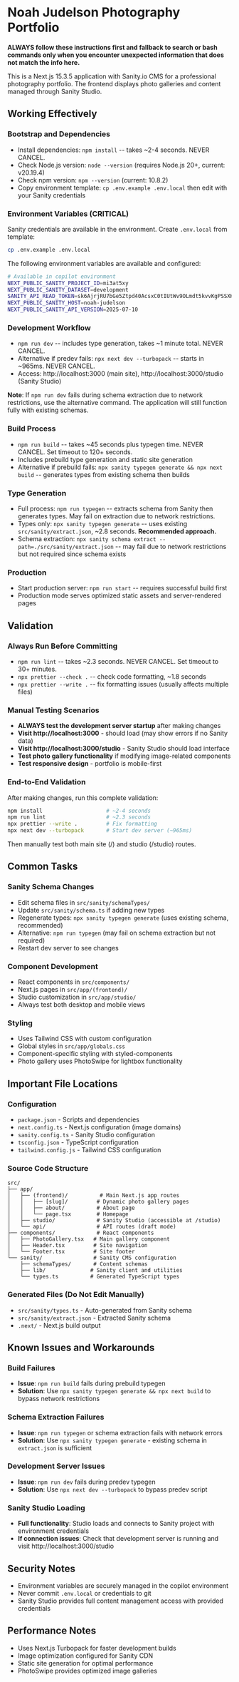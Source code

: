 # Noah Judelson Photography Portfolio

**ALWAYS follow these instructions first and fallback to search or bash commands only when you encounter unexpected information that does not match the info here.**

This is a Next.js 15.3.5 application with Sanity.io CMS for a professional photography portfolio. The frontend displays photo galleries and content managed through Sanity Studio.

## Working Effectively

### Bootstrap and Dependencies

- Install dependencies: `npm install` -- takes ~2-4 seconds. NEVER CANCEL.
- Check Node.js version: `node --version` (requires Node.js 20+, current: v20.19.4)
- Check npm version: `npm --version` (current: 10.8.2)
- Copy environment template: `cp .env.example .env.local` then edit with your Sanity credentials

### Environment Variables (CRITICAL)

Sanity credentials are available in the environment. Create `.env.local` from template:

```bash
cp .env.example .env.local
```

The following environment variables are available and configured:

```bash
# Available in copilot environment
NEXT_PUBLIC_SANITY_PROJECT_ID=mi3at5xy
NEXT_PUBLIC_SANITY_DATASET=development
SANITY_API_READ_TOKEN=sk6AjrjRU7bGe5Ztpd40AcsxC0tIUtWv9OLmdt5kvvKgPSSXKVr8tUn5mWsxgHi5jhkttjFkuWmlpUwNM0sDpyfglh44jEDJ1Gw0aZdju4zbZpvgsCjw2KmhZPk5cK5R1SmqI3TyfYvygaFTq3PbUen1PikDF5Tvc2RMK7KSAquaQ06KHVXk
NEXT_PUBLIC_SANITY_HOST=noah-judelson
NEXT_PUBLIC_SANITY_API_VERSION=2025-07-10
```

### Development Workflow

- `npm run dev` -- includes type generation, takes ~1 minute total. NEVER CANCEL.
- Alternative if predev fails: `npx next dev --turbopack` -- starts in ~965ms. NEVER CANCEL.
- Access: http://localhost:3000 (main site), http://localhost:3000/studio (Sanity Studio)

**Note**: If `npm run dev` fails during schema extraction due to network restrictions, use the alternative command. The application will still function fully with existing schemas.

### Build Process

- `npm run build` -- takes ~45 seconds plus typegen time. NEVER CANCEL. Set timeout to 120+ seconds.
- Includes prebuild type generation and static site generation
- Alternative if prebuild fails: `npx sanity typegen generate && npx next build` -- generates types from existing schema then builds

### Type Generation

- Full process: `npm run typegen` -- extracts schema from Sanity then generates types. May fail on extraction due to network restrictions.
- Types only: `npx sanity typegen generate` -- uses existing `src/sanity/extract.json`, ~2.8 seconds. **Recommended approach.**
- Schema extraction: `npx sanity schema extract --path=./src/sanity/extract.json` -- may fail due to network restrictions but not required since schema exists

### Production

- Start production server: `npm run start` -- requires successful build first
- Production mode serves optimized static assets and server-rendered pages

## Validation

### Always Run Before Committing

- `npm run lint` -- takes ~2.3 seconds. NEVER CANCEL. Set timeout to 30+ minutes.
- `npx prettier --check .` -- check code formatting, ~1.8 seconds
- `npx prettier --write .` -- fix formatting issues (usually affects multiple files)

### Manual Testing Scenarios

- **ALWAYS test the development server startup** after making changes
- **Visit http://localhost:3000** - should load (may show errors if no Sanity data)
- **Visit http://localhost:3000/studio** - Sanity Studio should load interface
- **Test photo gallery functionality** if modifying image-related components
- **Test responsive design** - portfolio is mobile-first

### End-to-End Validation

After making changes, run this complete validation:

```bash
npm install                    # ~2-4 seconds
npm run lint                   # ~2.3 seconds
npx prettier --write .         # Fix formatting
npx next dev --turbopack       # Start dev server (~965ms)
```

Then manually test both main site (/) and studio (/studio) routes.

## Common Tasks

### Sanity Schema Changes

- Edit schema files in `src/sanity/schemaTypes/`
- Update `src/sanity/schema.ts` if adding new types
- Regenerate types: `npx sanity typegen generate` (uses existing schema, recommended)
- Alternative: `npm run typegen` (may fail on schema extraction but not required)
- Restart dev server to see changes

### Component Development

- React components in `src/components/`
- Next.js pages in `src/app/(frontend)/`
- Studio customization in `src/app/studio/`
- Always test both desktop and mobile views

### Styling

- Uses Tailwind CSS with custom configuration
- Global styles in `src/app/globals.css`
- Component-specific styling with styled-components
- Photo gallery uses PhotoSwipe for lightbox functionality

## Important File Locations

### Configuration

- `package.json` - Scripts and dependencies
- `next.config.ts` - Next.js configuration (image domains)
- `sanity.config.ts` - Sanity Studio configuration
- `tsconfig.json` - TypeScript configuration
- `tailwind.config.js` - Tailwind CSS configuration

### Source Code Structure

```
src/
├── app/
│   ├── (frontend)/          # Main Next.js app routes
│   │   ├── [slug]/         # Dynamic photo gallery pages
│   │   ├── about/          # About page
│   │   └── page.tsx        # Homepage
│   ├── studio/             # Sanity Studio (accessible at /studio)
│   └── api/                # API routes (draft mode)
├── components/             # React components
│   ├── PhotoGallery.tsx   # Main gallery component
│   ├── Header.tsx         # Site navigation
│   └── Footer.tsx         # Site footer
└── sanity/                # Sanity CMS configuration
    ├── schemaTypes/       # Content schemas
    ├── lib/              # Sanity client and utilities
    └── types.ts          # Generated TypeScript types
```

### Generated Files (Do Not Edit Manually)

- `src/sanity/types.ts` - Auto-generated from Sanity schema
- `src/sanity/extract.json` - Extracted Sanity schema
- `.next/` - Next.js build output

## Known Issues and Workarounds

### Build Failures

- **Issue**: `npm run build` fails during prebuild typegen
- **Solution**: Use `npx sanity typegen generate && npx next build` to bypass network restrictions

### Schema Extraction Failures

- **Issue**: `npm run typegen` or schema extraction fails with network errors
- **Solution**: Use `npx sanity typegen generate` - existing schema in `extract.json` is sufficient

### Development Server Issues

- **Issue**: `npm run dev` fails during predev typegen
- **Solution**: Use `npx next dev --turbopack` to bypass predev script

### Sanity Studio Loading

- **Full functionality**: Studio loads and connects to Sanity project with environment credentials
- **If connection issues**: Check that development server is running and visit http://localhost:3000/studio

## Security Notes

- Environment variables are securely managed in the copilot environment
- Never commit `.env.local` or credentials to git
- Sanity Studio provides full content management access with provided credentials

## Performance Notes

- Uses Next.js Turbopack for faster development builds
- Image optimization configured for Sanity CDN
- Static site generation for optimal performance
- PhotoSwipe provides optimized image galleries
